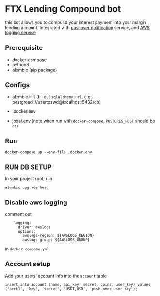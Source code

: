 # FTX Lending Compound bot

this bot allows you to compund your interest payment into your margin lending account. Integrated with [pushover notification](https://pushover.net/) service, and [AWS logging service](https://docs.aws.amazon.com/AmazonCloudWatch/latest/logs/QuickStartEC2Instance.html)

## Prerequisite

- docker-compose
- python3
- alembic (pip package)

## Configs

- alembic.init (fill out `sqlalchemy.url`, e.g. postgresql://user:pswd@localhost:5432/db)

- .docker.env

- jobs/.env (note when run with `docker-compose`, `POSTGRES_HOST` should be `db`)

## Run

```
docker-compose up --env-file .docker.env
```

## RUN DB SETUP

In your project root, run

```
alembic upgrade head
```

## Disable aws logging

comment out

```
    logging:
      driver: awslogs
      options:
        awslogs-region: ${AWSLOGS_REGION}
        awslogs-group: ${AWSLOGS_GROUP}
```

in `docker-compose.yml`

## Account setup

Add your users' account info into the `account` table

```
insert into account (name, api_key, secret, coins, user_key) values ('acct1', 'key', 'secret', 'USDT,USD', 'push_over_user_key');
```
